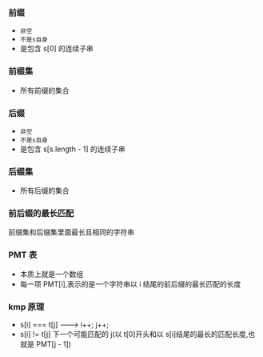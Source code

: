 ### 前缀

- `非空`
- `不是s自身`
- 是包含 s[0] 的连续子串

### 前缀集

- 所有前缀的集合

### 后缀

- `非空`
- `不是s自身`
- 是包含 s[s.length - 1] 的连续子串

### 后缀集

- 所有后缀的集合

### 前后缀的最长匹配

前缀集和后缀集里面最长且相同的字符串

### PMT 表

- 本质上就是一个数组
- 每一项 PMT[i],表示的是一个字符串以 i 结尾的前后缀的最长匹配的长度

### kmp 原理

- s[i] === t[j] ---> i++; j++;
- s[i] != t[j] 下一个可能匹配的 j(以 t[0]开头和以 s[i]结尾的最长的匹配长度,也就是 PMT[j - 1])
